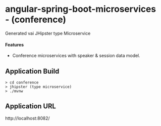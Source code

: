 # angular-spring-boot-microservices - (conference)

Generated vai JHipster type Microservice

#### Features

- Conference microservices with speaker & session data model.

## Application Build

```
> cd conference
> jhipster (type microservice)
> ./mvnw
```

## Application URL

http://localhost:8082/
